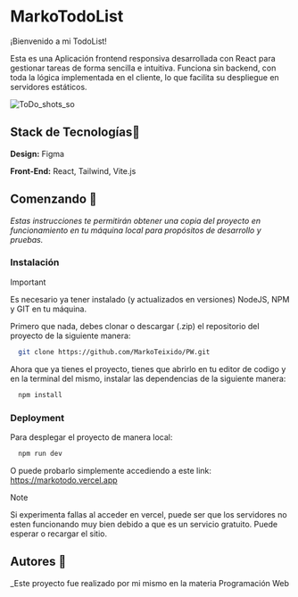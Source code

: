 # MarkoTodoList

¡Bienvenido a mi TodoList! 

Esta es una Aplicación frontend responsiva desarrollada con React para gestionar tareas de forma sencilla e intuitiva. Funciona sin backend, con toda la lógica implementada en el cliente, lo que facilita su despliegue en servidores estáticos.

![ToDo_shots_so](https://i.postimg.cc/2CJVknbg/610shots-so.png)

## Stack de Tecnologías🎇

**Design:** Figma

**Front-End:** React, Tailwind, Vite.js

## Comenzando 🚀

_Estas instrucciones te permitirán obtener una copia del proyecto en funcionamiento en tu máquina local para propósitos de desarrollo y pruebas._

### Instalación

> [!IMPORTANT]
> Es necesario ya tener instalado (y actualizados en versiones) NodeJS, NPM y GIT en tu máquina.

Primero que nada, debes clonar o descargar (.zip) el repositorio del proyecto de la siguiente manera:

```bash
  git clone https://github.com/MarkoTeixido/PW.git
```
Ahora que ya tienes el proyecto, tienes que abrirlo en tu editor de codigo y en la terminal del mismo, instalar las dependencias de la siguiente manera:

```bash
  npm install
```

### Deployment

Para desplegar el proyecto de manera local:

```bash
  npm run dev
```
O puede probarlo simplemente accediendo a este link: https://markotodo.vercel.app

> [!NOTE]
> Si experimenta fallas al acceder en vercel, puede ser que los servidores no esten funcionando muy bien debido a que es un servicio gratuito. Puede esperar o recargar el sitio.

## Autores 📌

_Este proyecto fue realizado por mi mismo en la materia Programación Web